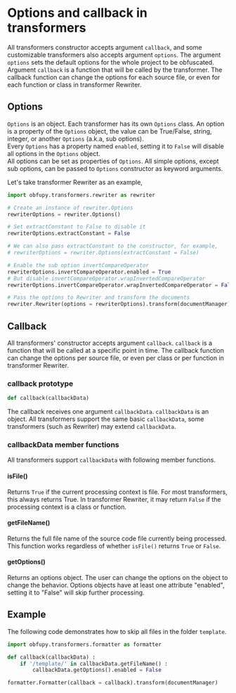 # Options and callback in transformers

All transformers constructor accepts argument `callback`, and some customizable transformers also accepts argument `options`. The argument `options` sets the default options for the whole project to be obfuscated. Argument `callback` is a function that will be called by the transformer. The callback function can change the options for each source file, or even for each function or class in transformer Rewriter.

## Options

`Options` is an object. Each transformer has its own `Options` class. An option is a property of the `Options` object, the value can be True/False, string, integer, or another `Options` (a.k.a, sub options).  
Every `Options` has a property named `enabled`, setting it to `False` will disable all options in the `Options` object.  
All options can be set as properties of `Options`. All simple options, except sub options, can be passed to `Options` constructor as keyword arguments.  

Let's take transformer Rewriter as an example,

```python
import obfupy.transformers.rewriter as rewriter

# Create an instance of rewriter.Options
rewriterOptions = rewriter.Options()

# Set extractConstant to False to disable it
rewriterOptions.extractConstant = False

# We can also pass extractConstant to the constructor, for example,
# rewriterOptions = rewriter.Options(extractConstant = False)

# Enable the sub option invertCompareOperator
rewriterOptions.invertCompareOperator.enabled = True
# But disable invertCompareOperator.wrapInvertedCompareOperator
rewriterOptions.invertCompareOperator.wrapInvertedCompareOperator = False

# Pass the options to Rewriter and transform the documents
rewriter.Rewriter(options = rewriterOptions).transform(documentManager)
```

## Callback

All transformers' constructor accepts argument `callback`. `callback` is a function that will be called at a specific point in time. The callback function can change the options per source file, or even per class or per function in transformer Rewriter.  

### callback prototype

```python
def callback(callbackData)
```

The callback receives one argument `callbackData`. `callbackData` is an object. All transformers support the same basic `callbackData`, some transformers (such as Rewriter) may extend `callbackData`.

### callbackData member functions

All transformers support `callbackData` with following member functions.

#### isFile()

Returns `True` if the current processing context is file. For most transformers, this always returns True. In transformer Rewriter, it may return `False` if the processing context is a class or function.

#### getFileName()

Returns the full file name of the source code file currently being processed. This function works regardless of whether `isFile()` returns `True` or `False`.

#### getOptions()

Returns an options object. The user can change the options on the object to change the behavior. Options objects have at least one attribute "enabled", setting it to "False" will skip further processing.

## Example

The following code demonstrates how to skip all files in the folder `template`.

```python
import obfupy.transformers.formatter as formatter

def callback(callbackData) :
    if '/template/' in callbackData.getFileName() :
        callbackData.getOptions().enabled = False

formatter.Formatter(callback = callback).transform(documentManager)
```
